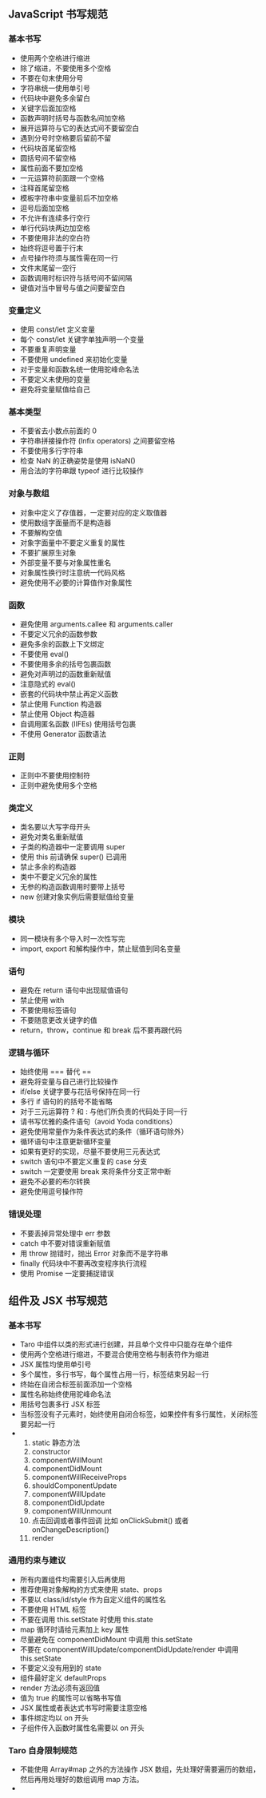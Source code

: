 ## JavaScript 书写规范

### 基本书写

- 使用两个空格进行缩进
- 除了缩进，不要使用多个空格
- 不要在句末使用分号
- 字符串统一使用单引号
- 代码块中避免多余留白
- 关键字后面加空格
- 函数声明时括号与函数名间加空格
- 展开运算符与它的表达式间不要留空白
- 遇到分号时空格要后留前不留
- 代码块首尾留空格
- 圆括号间不留空格
- 属性前面不要加空格
- 一元运算符前面跟一个空格
- 注释首尾留空格
- 模板字符串中变量前后不加空格
- 逗号后面加空格
- 不允许有连续多行空行
- 单行代码块两边加空格
- 不要使用非法的空白符
- 始终将逗号置于行末
- 点号操作符须与属性需在同一行
- 文件末尾留一空行
- 函数调用时标识符与括号间不留间隔
- 键值对当中冒号与值之间要留空白

### 变量定义

- 使用 const/let 定义变量
- 每个 const/let 关键字单独声明一个变量
- 不要重复声明变量
- 不要使用 undefined 来初始化变量
- 对于变量和函数名统一使用驼峰命名法
- 不要定义未使用的变量
- 避免将变量赋值给自己

### 基本类型

- 不要省去小数点前面的 0
- 字符串拼接操作符 (Infix operators) 之间要留空格
- 不要使用多行字符串
- 检查 NaN 的正确姿势是使用 isNaN()
- 用合法的字符串跟 typeof 进行比较操作

### 对象与数组

- 对象中定义了存值器，一定要对应的定义取值器
- 使用数组字面量而不是构造器
- 不要解构空值
- 对象字面量中不要定义重复的属性
- 不要扩展原生对象
- 外部变量不要与对象属性重名
- 对象属性换行时注意统一代码风格
- 避免使用不必要的计算值作对象属性

### 函数

- 避免使用 arguments.callee 和 arguments.caller
- 不要定义冗余的函数参数
- 避免多余的函数上下文绑定
- 不要使用 eval()
- 不要使用多余的括号包裹函数
- 避免对声明过的函数重新赋值
- 注意隐式的 eval()
- 嵌套的代码块中禁止再定义函数
- 禁止使用 Function 构造器
- 禁止使用 Object 构造器
- 自调用匿名函数 (IIFEs) 使用括号包裹
- 不使用 Generator 函数语法

### 正则

- 正则中不要使用控制符
- 正则中避免使用多个空格

### 类定义

- 类名要以大写字母开头
- 避免对类名重新赋值
- 子类的构造器中一定要调用 super
- 使用 this 前请确保 super() 已调用
- 禁止多余的构造器
- 类中不要定义冗余的属性
- 无参的构造函数调用时要带上括号
- new 创建对象实例后需要赋值给变量

### 模块

- 同一模块有多个导入时一次性写完
- import, export 和解构操作中，禁止赋值到同名变量

### 语句

- 避免在 return 语句中出现赋值语句
- 禁止使用 with
- 不要使用标签语句
- 不要随意更改关键字的值
- return，throw，continue 和 break 后不要再跟代码

### 逻辑与循环

- 始终使用 === 替代 ==
- 避免将变量与自己进行比较操作
- if/else 关键字要与花括号保持在同一行
- 多行 if 语句的的括号不能省略
- 对于三元运算符 ? 和 : 与他们所负责的代码处于同一行
- 请书写优雅的条件语句（avoid Yoda conditions）
- 避免使用常量作为条件表达式的条件（循环语句除外）
- 循环语句中注意更新循环变量
- 如果有更好的实现，尽量不要使用三元表达式
- switch 语句中不要定义重复的 case 分支
- switch 一定要使用 break 来将条件分支正常中断
- 避免不必要的布尔转换
- 避免使用逗号操作符

### 错误处理

- 不要丢掉异常处理中 err 参数
- catch 中不要对错误重新赋值
- 用 throw 抛错时，抛出 Error 对象而不是字符串
- finally 代码块中不要再改变程序执行流程
- 使用 Promise 一定要捕捉错误

## 组件及 JSX 书写规范

### 基本书写

- Taro 中组件以类的形式进行创建，并且单个文件中只能存在单个组件
- 使用两个空格进行缩进，不要混合使用空格与制表符作为缩进
- JSX 属性均使用单引号
- 多个属性，多行书写，每个属性占用一行，标签结束另起一行
- 终始在自闭合标签前面添加一个空格
- 属性名称始终使用驼峰命名法
- 用括号包裹多行 JSX 标签
- 当标签没有子元素时，始终使用自闭合标签，如果控件有多行属性，关闭标签要另起一行
- 1. static 静态方法
  2. constructor
  3. componentWillMount
  4. componentDidMount
  5. componentWillReceiveProps
  6. shouldComponentUpdate
  7. componentWillUpdate
  8. componentDidUpdate
  9. componentWillUnmount
  10. 点击回调或者事件回调 比如 onClickSubmit() 或者 onChangeDescription()
  11. render

### 通用约束与建议
- 所有内置组件均需要引入后再使用
- 推荐使用对象解构的方式来使用 state、props
- 不要以 class/id/style 作为自定义组件的属性名
- 不要使用 HTML 标签
- 不要在调用 this.setState 时使用 this.state
- map 循环时请给元素加上 key 属性
- 尽量避免在 componentDidMount 中调用 this.setState
- 不要在 componentWillUpdate/componentDidUpdate/render 中调用 this.setState
- 不要定义没有用到的 state
- 组件最好定义 defaultProps
- render 方法必须有返回值
- 值为 true 的属性可以省略书写值
- JSX 属性或者表达式书写时需要注意空格
- 事件绑定均以 on 开头
- 子组件传入函数时属性名需要以 on 开头

### Taro 自身限制规范
- 不能使用 Array#map 之外的方法操作 JSX 数组，先处理好需要遍历的数组，然后再用处理好的数组调用 map 方法。
- 
